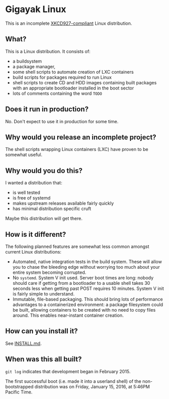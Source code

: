 # Gigayak Linux #

This is an incomplete [XKCD927-compliant](https://xkcd.com/927) Linux
distribution.


## What? ##

This is a Linux distribution.  It consists of:

* a buildsystem
* a package manager,
* some shell scripts to automate creation of LXC containers
* build scripts for packages required to run Linux
* shell scripts to create CD and HDD images containing built packages
  with an appropriate bootloader installed in the boot sector
* lots of comments containing the word `TODO`


## Does it run in production? ##

No.  Don't expect to use it in production for some time.


## Why would you release an incomplete project? ##

The shell scripts wrapping Linux containers (LXC) have proven to be
somewhat useful.


## Why would you do this? ##

I wanted a distribution that:

* is well tested
* is free of systemd
* makes upstream releases available fairly quickly
* has minimal distribution specific cruft

Maybe this distribution will get there.


## How is it different? ##

The following planned features are somewhat less common amongst current
Linux distributions:

* Automated, native integration tests in the build system.  These will allow
  you to chase the bleeding edge without worrying too much about your entire
  system becoming corrupted.
* No `systemd`.  System V init used.  Server boot times are long: nobody
  should care if getting from a bootloader to a usable shell takes 30 seconds
  less when getting past POST requires 10 minutes.  System V init is fairly
  simple to understand.
* Immutable, file-based packaging.  This should bring lots of performance
  advantages to a containerized environment: a package filesystem could be
  built, allowing containers to be created with no need to copy files around.
  This enables near-instant container creation.

## How can you install it? ##

See [INSTALL.md](INSTALL.md).


## When was this all built? ##

`git log` indicates that development began in February 2015.

The first successful boot (i.e. made it into a userland shell) of the
non-bootstrapped distribution was on Friday, January 15, 2016, at
5:46PM Pacific Time.
